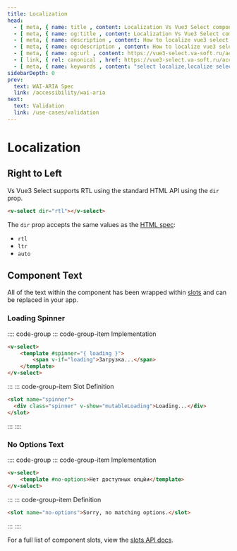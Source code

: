```yaml
---
title: Localization
head:
  - [ meta, { name: title , content: Localization Vs Vue3 Select component} ]
  - [ meta, { name: og:title , content: Localization Vs Vue3 Select component} ]
  - [ meta, { name: description , content: How to localize vue3 select component } ]
  - [ meta, { name: og:description , content: How to localize vue3 select component } ]
  - [ meta, { name: og:url , content: https://vue3-select.va-soft.ru/accessibility/localization/ } ]
  - [ link, { rel: canonical , href: https://vue3-select.va-soft.ru/accessibility/localization/ } ]
  - [ meta, { name: keywords , content: "select localize,localize select input,localize multiselect" } ]
sidebarDepth: 0
prev:
  text: WAI-ARIA Spec
  link: /accessibility/wai-aria
next:
  text: Validation
  link: /use-cases/validation
---
```


# Localization

## Right to Left

Vs Vue3 Select supports RTL using the standard HTML API using the `dir` prop.

```html
<v-select dir="rtl"></v-select>
```

The `dir` prop accepts the same values as the
[HTML spec](https://developer.mozilla.org/en-US/docs/Web/HTML/Global_attributes/dir):

- `rtl`
- `ltr`
- `auto`

## Component Text

All of the text within the component has been wrapped within
[slots](https://vuejs.org/guide/essentials/component-basics.html#Content-Distribution-with-Slots)
and can be replaced in your app.

### Loading Spinner

:::: code-group
::: code-group-item Implementation
```html
<v-select>
    <template #spinner="{ loading }">
        <span v-if="loading">Загрузка...</span>
    </template>
</v-select>
```
:::
::: code-group-item Slot Definition
```html
<slot name="spinner">
  <div class="spinner" v-show="mutableLoading">Loading...</div>
</slot>
```
:::
::::

### No Options Text

:::: code-group
::: code-group-item Implementation
```html
<v-select>
    <template #no-options>Нет доступных опцйи</template>
</v-select>
```
:::
::: code-group-item Definition
```html
<slot name="no-options">Sorry, no matching options.</slot>
```
:::
::::

For a full list of component slots, view the [slots API docs](../../api/slots/).
